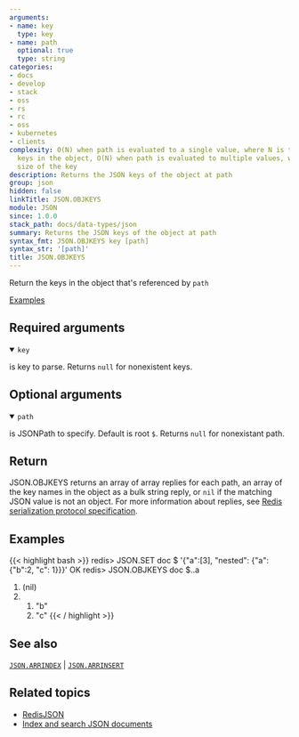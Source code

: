 ```yaml
---
arguments:
- name: key
  type: key
- name: path
  optional: true
  type: string
categories:
- docs
- develop
- stack
- oss
- rs
- rc
- oss
- kubernetes
- clients
complexity: O(N) when path is evaluated to a single value, where N is the number of
  keys in the object, O(N) when path is evaluated to multiple values, where N is the
  size of the key
description: Returns the JSON keys of the object at path
group: json
hidden: false
linkTitle: JSON.OBJKEYS
module: JSON
since: 1.0.0
stack_path: docs/data-types/json
summary: Returns the JSON keys of the object at path
syntax_fmt: JSON.OBJKEYS key [path]
syntax_str: '[path]'
title: JSON.OBJKEYS
---
```

Return the keys in the object that's referenced by `path`

[Examples](#examples)

## Required arguments

<details open><summary><code>key</code></summary> 

is key to parse. Returns `null` for nonexistent keys.
</details>

## Optional arguments

<details open><summary><code>path</code></summary> 

is JSONPath to specify. Default is root `$`. Returns `null` for nonexistant path.

</details>

## Return

JSON.OBJKEYS returns an array of array replies for each path, an array of the key names in the object as a bulk string reply, or `nil` if the matching JSON value is not an object. 
For more information about replies, see [Redis serialization protocol specification](/docs/reference/protocol-spec).

## Examples

{{< highlight bash >}}
redis> JSON.SET doc $ '{"a":[3], "nested": {"a": {"b":2, "c": 1}}}'
OK
redis> JSON.OBJKEYS doc $..a
1) (nil)
2) 1) "b"
   2) "c"
{{< / highlight >}}

## See also

[`JSON.ARRINDEX`](/commands/json.arrindex) | [`JSON.ARRINSERT`](/commands/json.arrinsert) 

## Related topics

* [RedisJSON](/docs/stack/json)
* [Index and search JSON documents](/docs/stack/search/indexing_json)
